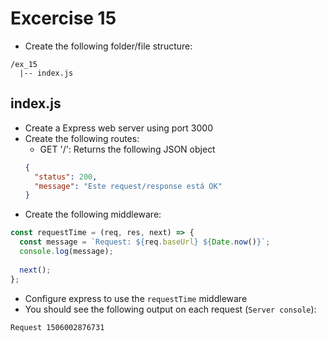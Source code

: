 # Excercise 15

* Create the following folder/file structure:
```
/ex_15
  |-- index.js
```

## index.js
* Create a Express web server using port 3000
* Create the following routes:
  * GET '/': Returns the following JSON object
  ```json
  {
    "status": 200,
    "message": "Este request/response está OK"
  }
  ```
* Create the following middleware:
```js
const requestTime = (req, res, next) => {
  const message = `Request: ${req.baseUrl} ${Date.now()}`;
  console.log(message);
  
  next();
};
```
* Configure express to use the `requestTime` middleware
* You should see the following output on each request (`Server console`):

```
Request 1506002876731
```